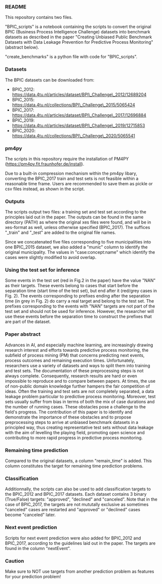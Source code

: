 ### README 
This repository contains two files. 

"BPIC_scripts" is a notebook containing the scripts to convert the original BPIC (Business Process Intelligence Challenge) datasets into benchmark datasets as described in the paper "Creating Unbiased Public Benchmark Datasets with Data Leakage Prevention for Predictive Process Monitoring" (abstract below).

"create_benchmarks" is a python file with code for "BPIC_scripts". 

### Datasets
The BPIC datasets can be downloaded from:

- BPIC_2012: https://data.4tu.nl/articles/dataset/BPI\_Challenge\_2012/12689204
- BPIC_2015: https://data.4tu.nl/collections/BPI\_Challenge\_2015/5065424
- BPIC_2017: https://data.4tu.nl/articles/dataset/BPI\_Challenge\_2017/12696884
- BPIC_2019: https://data.4tu.nl/articles/dataset/BPI\_Challenge\_2019/12715853
- BPIC_2020: https://data.4tu.nl/collections/BPI\_Challenge\_2020/5065541

### pm4py
The scripts in this repository require the installation of PM4PY (https://pm4py.fit.fraunhofer.de/install).

Due to a built-in compression mechanism within the pm4py libary, converting the BPIC_2017 train and test sets is not feasible within a reasonable time frame. Users are recommended to save them as pickle or csv files instead, as shown in the script.

### Outputs
The scripts output two files: a training set and test set according to the principles laid out in the paper. The outputs can be found in the same directory (PATH) as where the original xes files were found, and will be in xes-format as well, unless otherwise specified (BPIC_2017). The suffices "_train" and "_test" are added to the original file names.

Since we concatenated five files corresponding to five municipalities into one BPIC_2015 dataset, we also added a "munic" column to identify the original municipality. The values in "case:concept:name" which identify the cases were slightly modified to avoid overlap.

### Using the test set for inference
Some events in the test set (red in Fig.2 in the paper) have the value "NAN" as their targets. These events belong to cases that start before the separation time (start time of the test set), but end after it (red/grey cases in Fig. 2). The events corresponding to prefixes ending after the separation time (in grey in Fig. 2) do carry a real target and belong to the test set. The prefixes corresponding to the events with "NAN" targets are not part of the test set and should not be used for inference. However, the researcher will use these events before the separation time to construct the prefixes that are part of the dataset.


### Paper abstract
Advances in AI, and especially machine learning, are increasingly drawing research interest and efforts towards predictive process monitoring, the subfield of process mining (PM) that concerns predicting next events, process outcomes and remaining execution times. Unfortunately, researchers use a variety of datasets and ways to split them into training and test sets. The documentation of these preprocessing steps is not always complete. Consequently, research results are hard or even impossible to reproduce and to compare between papers. At times, the use of non-public domain knowledge further hampers the fair competition of ideas. Often the training and test sets are not completely separated, a data leakage problem particular to predictive process monitoring. Moreover, test sets usually suffer from bias in terms of both the mix of case durations and the number of running cases. These obstacles pose a challenge to the  field's progress. The contribution of this paper is to identify and demonstrate the importance of these obstacles and to propose preprocessing steps to arrive at unbiased benchmark datasets in a principled way, thus creating representative test sets without data leakage with the aim of levelling the playing field, promoting open science and contributing to more rapid progress in predictive process monitoring.

### Remaining time prediction
Compared to the original datasets, a column "remain_time" is added. This column constitutes the target for remaining time prediction problems.

### Classification 
Additionnally, the scripts can also be used to add classification targets to the BPIC_2012 and BPIC_2017 datasets. Each dataset contains 3 binary (True/False) targets: "approved", "declined" and "canceled". Note that in the case of BPIC_2017, the targets are not mututally exclusive as sometimes "canceled" cases are restarted and "approved" or "declined" cases become "canceled" later.

### Next event prediction
Scripts for next event prediction were also added for BPIC_2012 and BPIC_2017, according to the guidelines laid out in the paper. The targets are found in the column "nextEvent".

### Caution
Make sure to NOT use targets from another prediction problem as features for your prediction problem!
